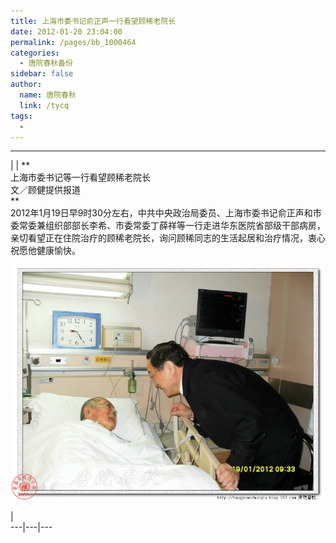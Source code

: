 ```yaml
---
title: 上海市委书记俞正声一行看望顾稀老院长
date: 2012-01-20 23:04:00
permalink: /pages/bb_1000464
categories: 
  - 唐院春秋备份
sidebar: false
author: 
  name: 唐院春秋
  link: /tycq
tags: 
  - 
---
```


* * *

  
|  |  **  
上海市委书记等一行看望顾稀老院长  
文／顾健提供报道  
**  
2012年1月19日早9时30分左右，中共中央政治局委员、上海市委书记俞正声和市委常委兼组织部部长李希、市委常委丁薛祥等一行走进华东医院省部级干部病房，亲切看望正在住院治疗的顾稀老院长，询问顾稀同志的生活起居和治疗情况，衷心祝愿他健康愉快。  

![](/pic/img6.ph.126.net_2CyAChJkvs4VSM33d8yk8g==_3117616842064432786.jpg)

|  
---|---|---